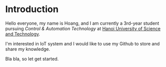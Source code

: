 # Introduction

Hello everyone, my name is Hoang, and I am currently a 3rd-year student pursuing *Control & Automation Technology* at [Hanoi University of Science and Technology](https://hust.edu.vn/).  

I'm interested in IoT system and I would like to use my Github to store and share my knowledge.<br>

Bla bla, so let get started.
